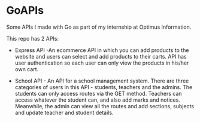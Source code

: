 # GoAPIs
Some APIs I made with Go as part of my internship at Optimus Information.

This repo has 2 APIs:
	
* Express API -An ecommerce API in which you can add products to the website and users can select and add products to their carts. API has user authentication so each user can only view the products in his/her own cart.

* School API - An API for a school management system. There are three categories of users in this API - students, teachers and the admins. The students can only access routes via the GET method. Teachers can access whatever the student can, and also add marks and notices. Meanwhile, the admin can view all the routes and add sections, subjects and update teacher and student details.
